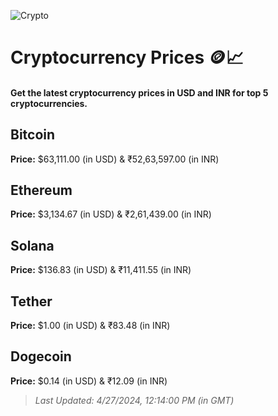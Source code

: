 
![Crypto](https://www.techguide.com.au/wp-content/uploads/2020/11/crypto3.jpeg)

# Cryptocurrency Prices 🪙📈

#### Get the latest cryptocurrency prices in USD and INR for top 5 cryptocurrencies.

## Bitcoin

**Price:** $63,111.00 (in USD) & ₹52,63,597.00 (in INR)

## Ethereum

**Price:** $3,134.67 (in USD) & ₹2,61,439.00 (in INR)

## Solana

**Price:** $136.83 (in USD) & ₹11,411.55 (in INR)

## Tether

**Price:** $1.00 (in USD) & ₹83.48 (in INR)

## Dogecoin

**Price:** $0.14 (in USD) & ₹12.09 (in INR)

> _Last Updated: 4/27/2024, 12:14:00 PM (in GMT)_
